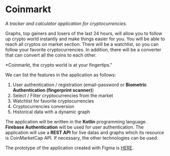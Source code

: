 # Coinmarkt
*A tracker and calculator application for cryptocurrencies.* 

Graphs, top gainers and losers of the last 24 hours, will allow you to follow up crypto world instantly and make things easier for you. You will be able to reach all cryptos on market section. There will be a watchlist, so you can follow your favorite cryptocurrencies. In addition, there will be a converter that can convert all the coins to each other.

*Coinmarkt, the crypto world is at your fingertips."

We can list the features in the application as follows:

1) User authentication / registration (email-password or **Biometric Authentication (fingerprint scanner)**)
2) Select / Filter cryptocurrencies from the market
3) Watchlist for favorite cryptocurrencies
4) Cryptocurrencies conversion
5) Historical data with a dynamic graph

The application will be written in the **Kotlin** programming language. **Firebase Authentication** will be used for user authentication. The application will use a **REST API** for live datas and graphs which its resource is CoinMarketCap API. If necessary, the other technologies can be used.

The prototype of the application created with Figma is [HERE](https://www.figma.com/proto/zyFtXI3d0dG8LCHOrFEdTB/Coinmarkt?type=design&node-id=27-2254&scaling=scale-down&page-id=27%3A2215&starting-point-node-id=27%3A2216).

